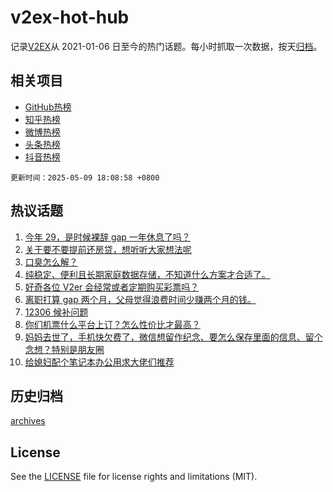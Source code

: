 # v2ex-hot-hub

 记录[V2EX](https://www.v2ex.com/)从 2021-01-06 日至今的热门话题。每小时抓取一次数据，按天[归档](archives)。
 
 ## 相关项目

- [GitHub热榜](https://github.com/it985/github-hot-hub)
- [知乎热榜](https://github.com/it985/zhihu-hot-hub)
- [微博热榜](https://github.com/it985/weibo-hot-hub)
- [头条热榜](https://github.com/it985/toutiao-hot-hub)
- [抖音热榜](https://github.com/it985/douyin-hot-hub)


 `更新时间：2025-05-09 18:08:58 +0800`

## 热议话题

1. [今年 29，是时候裸辞 gap 一年休息了吗？](https://www.v2ex.com/t/1130616)
1. [关于要不要提前还房贷，想听听大家想法呢](https://www.v2ex.com/t/1130536)
1. [口臭怎么解？](https://www.v2ex.com/t/1130654)
1. [纯稳定、便利且长期家庭数据存储，不知道什么方案才合适了。](https://www.v2ex.com/t/1130542)
1. [好奇各位 V2er 会经常或者定期购买彩票吗？](https://www.v2ex.com/t/1130617)
1. [离职打算 gap 两个月，父母觉得浪费时间少赚两个月的钱。](https://www.v2ex.com/t/1130723)
1. [12306 候补问题](https://www.v2ex.com/t/1130592)
1. [你们机票什么平台上订？怎么性价比才最高？](https://www.v2ex.com/t/1130574)
1. [妈妈去世了，手机快欠费了，微信想留作纪念、要怎么保存里面的信息、留个念想？特别是朋友圈](https://www.v2ex.com/t/1130610)
1. [给媳妇配个笔记本办公用求大佬们推荐](https://www.v2ex.com/t/1130614)

## 历史归档

[archives](archives)

## License

See the [LICENSE](LICENSE) file for license rights and limitations (MIT).
